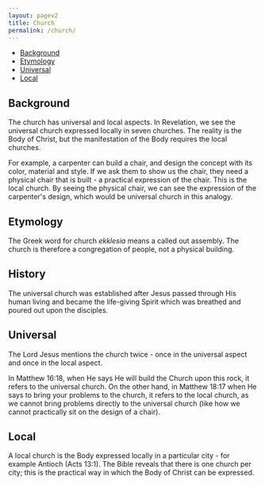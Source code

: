 ```yaml
---
layout: pagev2
title: Church
permalink: /church/
---
```

- [Background](#background)
- [Etymology](#etymology)
- [Universal](#universal)
- [Local](#local)

## Background

The church has universal and local aspects. In Revelation, we see the universal church expressed locally in seven churches. The reality is the Body of Christ, but the manifestation of the Body requires the local churches. 

For example, a carpenter can build a chair, and design the concept with its color, material and style. If we ask them to show us the chair, they need a physical chair that is built - a practical expression of the chair. This is the local church. By seeing the physical chair, we can see the expression of the carpenter's design, which would be universal church in this analogy.

## Etymology

The Greek word for church *ekklesia* means a called out assembly. The church is therefore a congregation of people, not a physical building. 

## History

The universal church was established after Jesus passed through His human living and became the life-giving Spirit which was breathed and poured out upon the disciples. 

## Universal

The Lord Jesus mentions the church twice - once in the universal aspect and once in the local aspect.

In Matthew 16:18, when He says He will build the Church upon this rock, it refers to the universal church. On the other hand, in Matthew  18:17 when He says to bring your problems to the church, it refers to the local church, as we cannot bring problems directly to the universal church (like how we cannot practically sit on the design of a chair).

## Local

A local church is the Body expressed locally in a particular city - for example Antioch (Acts 13:1). The Bible reveals that there is one church per city; this is the practical way in which the Body of Christ can be expressed.